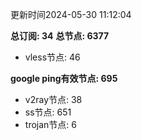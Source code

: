 更新时间2024-05-30 11:12:04

**总订阅: 34**
**总节点: 6377**
- vless节点: 46

**google ping有效节点: 695**
- v2ray节点: 38
- ss节点: 651
- trojan节点: 6
